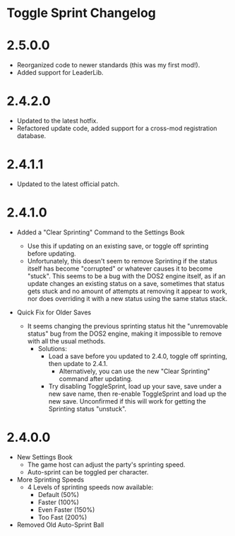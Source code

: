 Toggle Sprint Changelog
=======
# 2.5.0.0
* Reorganized code to newer standards (this was my first mod!).
* Added support for LeaderLib.

# 2.4.2.0
* Updated to the latest hotfix.
* Refactored update code, added support for a cross-mod registration database.

# 2.4.1.1
* Updated to the latest official patch.

# 2.4.1.0
* Added a "Clear Sprinting" Command to the Settings Book
	* Use this if updating on an existing save, or toggle off sprinting before updating.
	* Unfortunately, this doesn't seem to remove Sprinting if the status itself has become "corrupted" or whatever causes it to become "stuck". This seems to be a bug with the DOS2 engine itself, as if an update changes an existing status on a save, sometimes that status gets stuck and no amount of attempts at removing it appear to work, nor does overriding it with a new status using the same status stack. 

* Quick Fix for Older Saves
	* It seems changing the previous sprinting status hit the "unremovable status" bug from the DOS2 engine, making it impossible to remove with all the usual methods. 
		* Solutions:
			* Load a save before you updated to 2.4.0, toggle off sprinting, then update to 2.4.1.
				* Alternatively, you can use the new "Clear Sprinting" command after updating.
			* Try disabling ToggleSprint, load up your save, save under a new save name, then re-enable ToggleSprint and load up the new save. Unconfirmed if this will work for getting the Sprinting status "unstuck".

# 2.4.0.0
* New Settings Book
	* The game host can adjust the party's sprinting speed.
	* Auto-sprint can be toggled per character.
* More Sprinting Speeds
	* 4 Levels of sprinting speeds now available:
		* Default (50%)
		* Faster (100%)
		* Even Faster (150%)
		* Too Fast (200%)
* Removed Old Auto-Sprint Ball